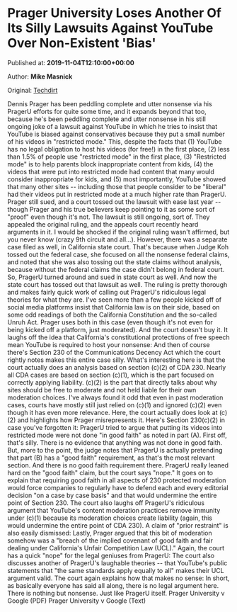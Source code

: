 
# Prager University Loses Another Of Its Silly Lawsuits Against YouTube Over Non-Existent 'Bias'

Published at: **2019-11-04T12:10:00+00:00**

Author: **Mike Masnick**

Original: [Techdirt](https://www.techdirt.com/articles/20191102/01002843311/prager-university-loses-another-silly-lawsuits-against-youtube-over-non-existent-bias.shtml)

Dennis Prager has been peddling complete and utter nonsense via his PragerU efforts for quite some time, and it expands beyond that too, because he's been peddling complete and utter nonsense in his still ongoing joke of a lawsuit against YouTube in which he tries to insist that YouTube is biased against conservatives because they put a small number of his videos in "restricted mode." This, despite the facts that (1) YouTube has no legal obligation to host his videos (for free!) in the first place, (2) less than 1.5% of people use "restricted mode" in the first place, (3) "Restricted mode" is to help parents block inappropriate content from kids, (4) the videos that were put into restricted mode had content that many would consider inappropriate for kids, and (5) most importantly, YouTube showed that many other sites -- including those that people consider to be "liberal" had their videos put in restricted mode at a much higher rate than PragerU.
Prager still sued, and a court tossed out the lawsuit with ease last year -- though Prager and his true believers keep pointing to it as some sort of "proof" even though it's not. The lawsuit is still ongoing, sort of. They appealed the original ruling, and the appeals court recently heard arguments in it. I would be shocked if the original ruling wasn't affirmed, but you never know (crazy 9th circuit and all...).
However, there was a separate case filed as well, in California state court. That's because when Judge Koh tossed out the federal case, she focused on all the nonsense federal claims, and noted that she was also tossing out the state claims without analysis, because without the federal claims the case didn't belong in federal court. So, PragerU turned around and sued in state court as well.
And now the state court has tossed out that lawsuit as well. The ruling is pretty thorough and makes fairly quick work of calling out PragerU's ridiculous legal theories for what they are. I've seen more than a few people kicked off of social media platforms insist that California law is on their side, based on some odd readings of both the California Constitution and the so-called Unruh Act. Prager uses both in this case (even though it's not even for being kicked off a platform, just moderated). And the court doesn't buy it. It laughs off the idea that California's constitutional protections of free speech mean YouTube is required to host your nonsense:
And then of course there's Section 230 of the Communications Decency Act which the court rightly notes makes this entire case silly. What's interesting here is that the court actually does an analysis based on section (c)(2) of CDA 230. Nearly all CDA cases are based on section (c)(1), which is the part focused on correctly applying liability. (c)(2) is the part that directly talks about why sites should be free to moderate and not held liable for their own moderation choices. I've always found it odd that even in past moderation cases, courts have mostly still just relied on (c)(1) and ignored (c)(2) even though it has even more relevance.
Here, the court actually does look at (c)(2) and highlights how Prager misrepresents it. Here's Section 230(c)(2) in case you've forgotten it:
PragerU tried to argue that putting its videos into restricted mode were not done "in good faith" as noted in part (A). First off, that's silly. There is no evidence that anything was not done in good faith. But, more to the point, the judge notes that PragerU is actually pretending that part (B) has a "good faith" requirement, as that's the most relevant section. And there is no good faith requirement there.
PragerU really leaned hard on the "good faith" claim, but the court says "nope."
It goes on to explain that requiring good faith in all aspects of 230 protected moderation would force companies to regularly have to defend each and every editorial decision "on a case by case basis" and that would undermine the entire point of Section 230.
The court also laughs off PragerU's ridiculous argument that YouTube's content moderation practices remove immunity under (c)(1) because its moderation choices create liability (again, this would undermine the entire point of CDA 230).
A claim of "prior restraint" is also easily dismissed:
Lastly, Prager argued that this bit of moderation somehow was a "breach of the implied covenant of good faith and fair dealing under California's Unfair Competition Law (UCL)." Again, the court has a quick "nope" for the legal geniuses from PragerU:
The court also discusses another of PragerU's laughable theories -- that YouTube's public statements that "the same standards apply equally to all" makes their UCL argument valid. The court again explains how that makes no sense:
In short, as basically everyone has said all along, there is no legal argument here. There is nothing but nonsense. Just like PragerU itself.
Prager University v Google (PDF) Prager University v Google (Text)
